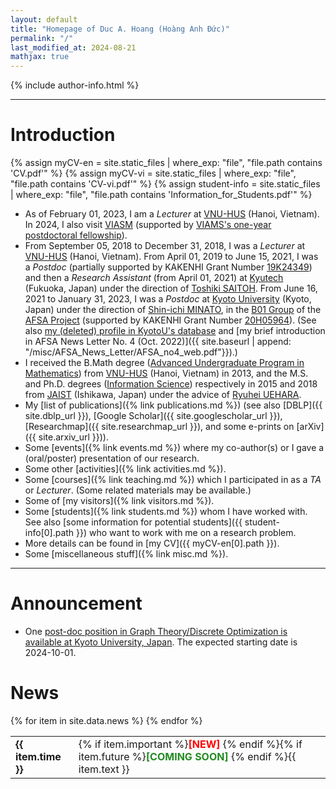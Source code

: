 ```yaml
---
layout: default
title: "Homepage of Duc A. Hoang (Hoàng Anh Đức)"
permalink: "/"
last_modified_at: 2024-08-21
mathjax: true
---
```


<!-- <blockquote class="blockquote" style="margin-bottom:3em">
  <p class="mb-4">You ask me if an ordinary person&#8212;by studying hard&#8212;would get to be able to imagine these things like I imagine. Of course. I was an ordinary person who studied hard. There's no miracle people. It just happens they got interested in this thing, and they learned all this stuff. They're just people. There's no talent or special miracle ability to understand quantum mechanics or a miracle ability to imagine electromagnetic fields that comes without practice and reading and learning and study. So if you take an ordinary person who's willing to devote a great deal of time and study and work and thinking and mathematics, then he's become a scientist.</p>

  <footer class="blockquote-footer" style="float:right">Richard P. Feynman<br />
  [<a href="https://www.bbc.co.uk/programmes/p0198zc1">Richard Feynman: Fun to Imagine (BBC Series, July 1983)</a>] [<a href="https://youtu.be/nYg6jzotiAc&t=3301">YouTube</a>]
  </footer>
</blockquote>

----- -->

{% include author-info.html %}

-----

# Introduction

{% assign myCV-en = site.static_files | where_exp: "file", "file.path contains 'CV.pdf'" %}
{% assign myCV-vi = site.static_files | where_exp: "file", "file.path contains 'CV-vi.pdf'" %}
{% assign student-info = site.static_files | where_exp: "file", "file.path contains 'Information_for_Students.pdf'" %}

* As of February 01, 2023, I am a *Lecturer* at [VNU-HUS](http://hus.vnu.edu.vn/) (Hanoi, Vietnam). In 2024, I also visit [VIASM](https://viasm.edu.vn) (supported by [VIAMS's one-year postdoctoral fellowship](https://viasm.edu.vn/en/information-for-applicants/call-for-applicants/detail/announcement-call-for-proposals-2024)).
* From September 05, 2018 to December 31, 2018, I was a *Lecturer* at [VNU-HUS](http://hus.vnu.edu.vn/) (Hanoi, Vietnam). From April 01, 2019 to June 15, 2021, I was a *Postdoc* (partially supported by KAKENHI Grant Number [19K24349](https://kaken.nii.ac.jp/grant/KAKENHI-PROJECT-19K24349/)) and then a *Research Assistant* (from April 01, 2021) at [Kyutech](https://www.kyutech.ac.jp) (Fukuoka, Japan) under the direction of [Toshiki SAITOH](https://toshikisaitoh.github.io/webpage/). From June 16, 2021 to January 31, 2023, I was a *Postdoc* at [Kyoto University](https://www.kyoto-u.ac.jp/) (Kyoto, Japan) under the direction of [Shin-ichi MINATO](http://www.lab2.kuis.kyoto-u.ac.jp/minato), in the [B01 Group](https://afsa.jp/en/member/#b01) of the [AFSA Project](https://www.afsa.jp/en/) (supported by KAKENHI Grant Number [20H05964](https://kaken.nii.ac.jp/en/grant/KAKENHI-PLANNED-20H05964/)). (See also [my (deleted) profile in KyotoU's database](https://web.archive.org/web/20220702024653/https://kdb.iimc.kyoto-u.ac.jp/profile/en.5844068fa96cdf8c.html) and [my brief introduction in AFSA News Letter No. 4 (Oct. 2022)]({{ site.baseurl | append: "/misc/AFSA_News_Letter/AFSA_no4_web.pdf"}}).)
* I received the B.Math degree ([Advanced Undergraduate Program in Mathematics](http://mim.hus.vnu.edu.vn/sites/default/files/KCT_TTToan_Final.pdf)) from [VNU-HUS](http://hus.vnu.edu.vn/) (Hanoi, Vietnam) in 2013, and the M.S. and Ph.D. degrees ([Information Science](https://www.jaist.ac.jp/english/areas/information-science.html)) respectively in 2015 and 2018 from [JAIST](https://www.jaist.ac.jp/) (Ishikawa, Japan) under the advice of [Ryuhei UEHARA](https://www.jaist.ac.jp/~uehara/).
* My [list of publications]({% link publications.md %}) (see also [DBLP]({{ site.dblp_url }}), [Google Scholar]({{ site.googlescholar_url }}), [Researchmap]({{ site.researchmap_url }}), and some e-prints on [arXiv]({{ site.arxiv_url }})). 
* Some [events]({% link events.md %}) where my co-author(s) or I gave a (oral/poster) presentation of our research.
* Some other [activities]({% link activities.md %}).
* Some [courses]({% link teaching.md %}) which I participated in as a *TA* or *Lecturer*. (Some related materials may be available.)
* Some of [my visitors]({% link visitors.md %}).
* Some [students]({% link students.md %}) whom I have worked with. See also [some information for potential students]({{ student-info[0].path }}) who want to work with me on a research problem.
* More details can be found in [my CV]({{ myCV-en[0].path }}).
* Some [miscellaneous stuff]({% link misc.md %}).

-----

<div class="alert alert-announce" markdown="1">
<h1 class="alert-heading">Announcement</h1>

* One [post-doc position in Graph Theory/Discrete Optimization is available at Kyoto University, Japan](https://jrecin.jst.go.jp/seek/SeekJorDetail?fn=1&ln=1&id=D124060947&ln_jor=1). The expected starting date is 2024-10-01.
<!-- * The [call for presentations](https://dmatheorynet.blogspot.com/2024/04/dmanet-5th-combinatorial.html) of [the 5th **Co**mbinatorial **Re**configuration Workshop (CoRe 2024)](https://joint.imi.kyushu-u.ac.jp/post-15540/) has been announced. The submission deadline is [July 7, 2024, 23:59 (AoE)](https://time.is/2359_7_July_2024_in_Anywhere_on_Earth). -->
<!-- * The [call for presentations](https://dmatheorynet.blogspot.com/2024/04/dmanet-cfp-jcdcg3-2024-sept-10-12-tokyo.html) of [JCDCG^3 2024](https://sites.google.com/view/jcdcg2024) has been announced. The submission deadline is [June 17 (Mon), 2024 (JST)](https://time.is/2359_17_June_2024_in_Tokyo).  -->
<!--* Some events for math and CS students.-->
  <!--* [VIASM REU](https://viasm.edu.vn/hdkh/VIASM-REU-2024). Deadline: May 15, 2024.-->
  <!--* [Application Driven Mathematics](https://institute.vinbigdata.org/programs/application-driven-mathematics/). Application: From April 07 to May 15, 2024.-->
  <!-- * [Thực tập nghiên cứu khoa học tại Viện Toán học năm 2024](http://math.ac.vn/vi/news/1374-thuctapnckh2024.html). Deadline: April 29, 2024.  -->

<!-- TBA -->

</div>

# News

<div class="table-noborder" style="height: 200px; overflow-y: scroll;">
<table>
{% for item in site.data.news %}    
<tr style="padding: 10px;">
    <td style="width: 20%;" {% unless item.present %}class="text-muted"{% endunless %}><strong>{{ item.time }}</strong></td> 
    <td style="width: 80%;" {% unless item.present %}class="text-muted"{% endunless %}>{% if item.important %}<span style="color:red; font-weight: bold;">[NEW] </span>{% endif %}{% if item.future %}<span style="color: #228B22; font-weight: bold;">[COMING SOON] </span>{% endif %}{{ item.text }}</td>
</tr>
{% endfor %}
</table>
</div>
